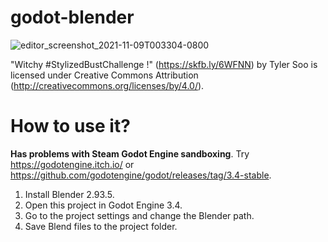 # godot-blender

![editor_screenshot_2021-11-09T003304-0800](https://user-images.githubusercontent.com/32321/140889714-c836535b-842e-447a-aeeb-72f819939b1f.png)


"Witchy #StylizedBustChallenge !" (https://skfb.ly/6WFNN) by Tyler Soo is licensed under Creative Commons Attribution (http://creativecommons.org/licenses/by/4.0/).

# How to use it?

**Has problems with Steam Godot Engine sandboxing**. Try https://godotengine.itch.io/ or https://github.com/godotengine/godot/releases/tag/3.4-stable.

1. Install Blender 2.93.5.
2. Open this project in Godot Engine 3.4.
3. Go to the project settings and change the Blender path.
4. Save Blend files to the project folder.
